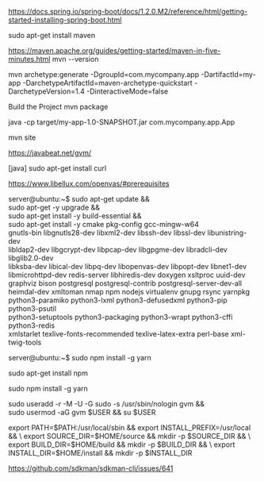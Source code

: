 https://docs.spring.io/spring-boot/docs/1.2.0.M2/reference/html/getting-started-installing-spring-boot.html

sudo apt-get install maven

https://maven.apache.org/guides/getting-started/maven-in-five-minutes.html
 mvn --version

 mvn archetype:generate -DgroupId=com.mycompany.app -DartifactId=my-app -DarchetypeArtifactId=maven-archetype-quickstart -DarchetypeVersion=1.4 -DinteractiveMode=false

Build the Project
mvn package

java -cp target/my-app-1.0-SNAPSHOT.jar com.mycompany.app.App


mvn site

https://javabeat.net/gvm/

[java]
sudo apt-get install curl 

https://www.libellux.com/openvas/#prerequisites


server@ubuntu:~$ sudo apt-get update && \
sudo apt-get -y upgrade && \
sudo apt-get install -y build-essential && \
sudo apt-get install -y cmake pkg-config gcc-mingw-w64 \
gnutls-bin libgnutls28-dev libxml2-dev libssh-dev libssl-dev libunistring-dev \
libldap2-dev libgcrypt-dev libpcap-dev libgpgme-dev libradcli-dev libglib2.0-dev \
libksba-dev libical-dev libpq-dev libopenvas-dev libpopt-dev libnet1-dev \
libmicrohttpd-dev redis-server libhiredis-dev doxygen xsltproc uuid-dev \
graphviz bison postgresql postgresql-contrib postgresql-server-dev-all \
heimdal-dev xmltoman nmap npm nodejs virtualenv gnupg rsync yarnpkg \
python3-paramiko python3-lxml python3-defusedxml python3-pip python3-psutil \
python3-setuptools python3-packaging python3-wrapt python3-cffi python3-redis \
xmlstarlet texlive-fonts-recommended texlive-latex-extra perl-base xml-twig-tools



server@ubuntu:~$ sudo npm install -g yarn

sudo apt-get install npm

sudo npm install -g yarn



sudo useradd -r -M -U -G sudo -s /usr/sbin/nologin gvm && \
sudo usermod -aG gvm $USER && su $USER


export PATH=$PATH:/usr/local/sbin && export INSTALL_PREFIX=/usr/local && \
export SOURCE_DIR=$HOME/source && mkdir -p $SOURCE_DIR && \
export BUILD_DIR=$HOME/build && mkdir -p $BUILD_DIR && \
export INSTALL_DIR=$HOME/install && mkdir -p $INSTALL_DIR

https://github.com/sdkman/sdkman-cli/issues/641